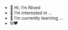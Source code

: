 - 👋 Hi, I’m Nived
- 👀 I’m interested in ...
- 🌱 I’m currently learning ...
- N❤️

<!---
NivedV1/NivedV1 is a ✨ special ✨ repository because its `README.md` (this file) appears on your GitHub profile.
You can click the Preview link to take a look at your changes.
--->
